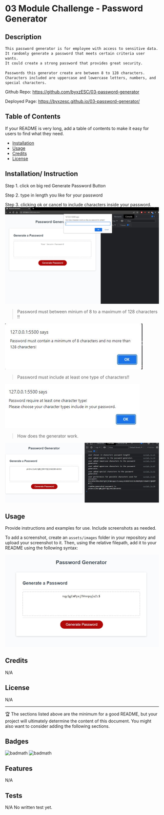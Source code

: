 # 03 Module Challenge - Password Generator

## Description 

    This password generator is for employee with access to sensitive data. 
    It randomly generate a password that meets certain criteria user wants.
    It could create a strong password that provides great security. 

    Passwords this generator create are between 8 to 128 characters. 
    Characters included are uppercase and lowercase letters, numbers, and special characters.


Github Repo: https://github.com/byxzESC/03-password-generator

Deployed Page: https://byxzesc.github.io/03-password-generator/

## Table of Contents 

If your README is very long, add a table of contents to make it easy for users to find what they need.

* [Installation](#installation)
* [Usage](#usage)
* [Credits](#credits)
* [License](#license)


## Installation/ Instruction

Step 1. click on big red Generate Password Button

Step 2. type in length you like for your password

Step 3. clicking ok or cancel to include characters inside your password.
![start](/assets/images/screenshot1.JPG)

> Password must between minium of 8 to a maximum of 128 characters !!

![edgecase_1](/assets/images/edgecase1.JPG)

> Password must include at least one type of characters!!

![edgecase_2](/assets/images/edgecase2.JPG)

> How does the generator work.

![console_log](/assets/images/result&process.JPG)

## Usage 

Provide instructions and examples for use. Include screenshots as needed. 

To add a screenshot, create an `assets/images` folder in your repository and upload your screenshot to it. Then, using the relative filepath, add it to your README using the following syntax:


![example](/assets/images/example.JPG)


## Credits

N/A


## License

N/A

---

🏆 The sections listed above are the minimum for a good README, but your project will ultimately determine the content of this document. You might also want to consider adding the following sections.

## Badges

![badmath](https://img.shields.io/github/languages/top/nielsenjared/badmath)
![badmath](https://img.shields.io/badge/-html-orange)

## Features

N/A 

## Tests

N/A
No written test yet.